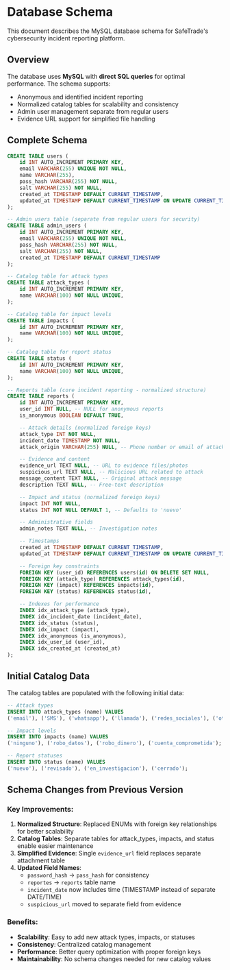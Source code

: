 # Database Schema

This document describes the MySQL database schema for SafeTrade's cybersecurity incident reporting platform.

## Overview

The database uses **MySQL** with **direct SQL queries** for optimal performance. The schema supports:
- Anonymous and identified incident reporting
- Normalized catalog tables for scalability and consistency
- Admin user management separate from regular users
- Evidence URL support for simplified file handling

## Complete Schema

```sql
CREATE TABLE users (
    id INT AUTO_INCREMENT PRIMARY KEY,
    email VARCHAR(255) UNIQUE NOT NULL,
    name VARCHAR(255),
    pass_hash VARCHAR(255) NOT NULL,
    salt VARCHAR(255) NOT NULL,
    created_at TIMESTAMP DEFAULT CURRENT_TIMESTAMP,
    updated_at TIMESTAMP DEFAULT CURRENT_TIMESTAMP ON UPDATE CURRENT_TIMESTAMP
);

-- Admin users table (separate from regular users for security)
CREATE TABLE admin_users (
    id INT AUTO_INCREMENT PRIMARY KEY,
    email VARCHAR(255) UNIQUE NOT NULL,
    pass_hash VARCHAR(255) NOT NULL,
    salt VARCHAR(255) NOT NULL,
    created_at TIMESTAMP DEFAULT CURRENT_TIMESTAMP
);

-- Catalog table for attack types
CREATE TABLE attack_types (
    id INT AUTO_INCREMENT PRIMARY KEY,
    name VARCHAR(100) NOT NULL UNIQUE,
);

-- Catalog table for impact levels
CREATE TABLE impacts (
    id INT AUTO_INCREMENT PRIMARY KEY,
    name VARCHAR(100) NOT NULL UNIQUE,
);

-- Catalog table for report status
CREATE TABLE status (
    id INT AUTO_INCREMENT PRIMARY KEY,
    name VARCHAR(100) NOT NULL UNIQUE,
);

-- Reports table (core incident reporting - normalized structure)
CREATE TABLE reports (
    id INT AUTO_INCREMENT PRIMARY KEY,
    user_id INT NULL, -- NULL for anonymous reports
    is_anonymous BOOLEAN DEFAULT TRUE,

    -- Attack details (normalized foreign keys)
    attack_type INT NOT NULL,
    incident_date TIMESTAMP NOT NULL,
    attack_origin VARCHAR(255) NULL, -- Phone number or email of attacker

    -- Evidence and content
    evidence_url TEXT NULL, -- URL to evidence files/photos
    suspicious_url TEXT NULL, -- Malicious URL related to attack
    message_content TEXT NULL, -- Original attack message
    description TEXT NULL, -- Free-text description

    -- Impact and status (normalized foreign keys)
    impact INT NOT NULL,
    status INT NOT NULL DEFAULT 1, -- Defaults to 'nuevo'

    -- Administrative fields
    admin_notes TEXT NULL, -- Investigation notes

    -- Timestamps
    created_at TIMESTAMP DEFAULT CURRENT_TIMESTAMP,
    updated_at TIMESTAMP DEFAULT CURRENT_TIMESTAMP ON UPDATE CURRENT_TIMESTAMP,

    -- Foreign key constraints
    FOREIGN KEY (user_id) REFERENCES users(id) ON DELETE SET NULL,
    FOREIGN KEY (attack_type) REFERENCES attack_types(id),
    FOREIGN KEY (impact) REFERENCES impacts(id),
    FOREIGN KEY (status) REFERENCES status(id),

    -- Indexes for performance
    INDEX idx_attack_type (attack_type),
    INDEX idx_incident_date (incident_date),
    INDEX idx_status (status),
    INDEX idx_impact (impact),
    INDEX idx_anonymous (is_anonymous),
    INDEX idx_user_id (user_id),
    INDEX idx_created_at (created_at)
);
```

## Initial Catalog Data

The catalog tables are populated with the following initial data:

```sql
-- Attack types
INSERT INTO attack_types (name) VALUES
('email'), ('SMS'), ('whatsapp'), ('llamada'), ('redes_sociales'), ('otro');

-- Impact levels
INSERT INTO impacts (name) VALUES
('ninguno'), ('robo_datos'), ('robo_dinero'), ('cuenta_comprometida');

-- Report statuses
INSERT INTO status (name) VALUES
('nuevo'), ('revisado'), ('en_investigacion'), ('cerrado');
```

## Schema Changes from Previous Version

### Key Improvements:
1. **Normalized Structure**: Replaced ENUMs with foreign key relationships for better scalability
2. **Catalog Tables**: Separate tables for attack_types, impacts, and status enable easier maintenance
3. **Simplified Evidence**: Single `evidence_url` field replaces separate attachment table
4. **Updated Field Names**:
   - `password_hash` → `pass_hash` for consistency
   - `reportes` → `reports` table name
   - `incident_date` now includes time (TIMESTAMP instead of separate DATE/TIME)
   - `suspicious_url` moved to separate field from evidence

### Benefits:
- **Scalability**: Easy to add new attack types, impacts, or statuses
- **Consistency**: Centralized catalog management
- **Performance**: Better query optimization with proper foreign keys
- **Maintainability**: No schema changes needed for new catalog values


